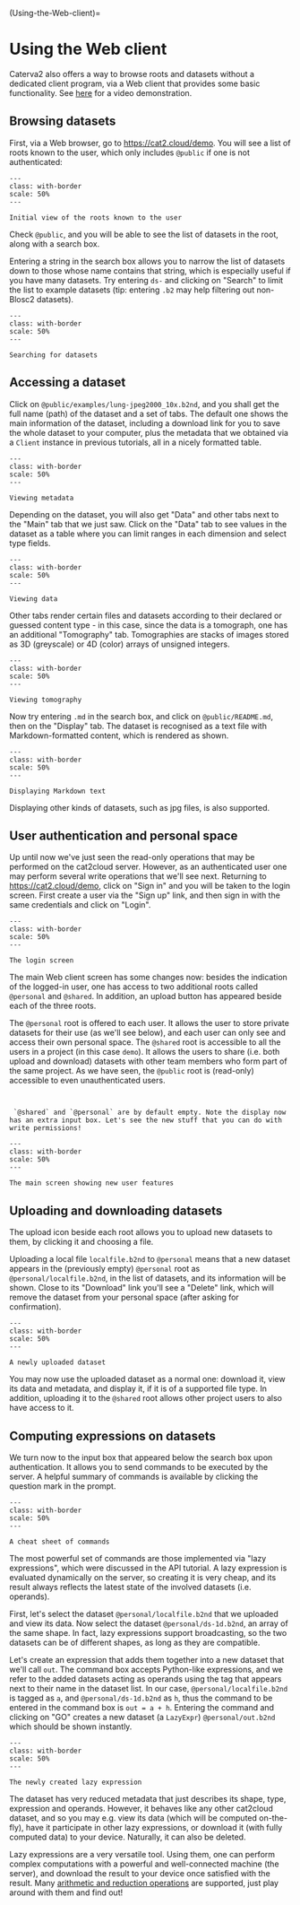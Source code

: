 (Using-the-Web-client)=
# Using the Web client

Caterva2 also offers a way to browse roots and datasets without a dedicated client program, via a Web client that provides some basic functionality. See [here](https://ironarray.wistia.com/medias/buv0bborg3) for a video demonstration.

## Browsing datasets

First, via a Web browser, go to <https://cat2.cloud/demo>. You will see a list of roots known to the user, which only includes `@public` if one is not authenticated:

<!-- For image options, see # (https://myst-parser.readthedocs.io/en/latest/syntax/images_and_figures.html)
-->

```{figure} images/web-initial-view.png
---
class: with-border
scale: 50%
---

Initial view of the roots known to the user
```

Check `@public`, and you will be able to see the list of datasets in the root, along with a search box.

Entering a string in the search box allows you to narrow the list of datasets down to those whose name contains that string, which is especially useful if you have many datasets.  Try entering `ds-` and clicking on "Search" to limit the list to example datasets (tip: entering `.b2` may help filtering out non-Blosc2 datasets).

```{figure} images/web-dataset-search.png
---
class: with-border
scale: 50%
---

Searching for datasets
```

## Accessing a dataset

Click on `@public/examples/lung-jpeg2000_10x.b2nd`, and you shall get the full name (path) of the dataset and a set of tabs.  The default one shows the main information of the dataset, including a download link for you to save the whole dataset to your computer, plus the metadata that we obtained via a ``Client`` instance in previous tutorials, all in a nicely formatted table.

```{figure} images/web-main.png
---
class: with-border
scale: 50%
---

Viewing metadata
```

Depending on the dataset, you will also get "Data" and other tabs next to the "Main" tab that we just saw.  Click on the "Data" tab to see values in the dataset as a table where you can limit ranges in each dimension and select type fields.

```{figure} images/web-data.png
---
class: with-border
scale: 50%
---

Viewing data
```

Other tabs render certain files and datasets according to their declared or guessed content type - in this case, since the data is a tomograph, one has an additional "Tomography" tab. Tomographies are stacks of images stored as 3D (greyscale) or 4D (color) arrays of unsigned integers.
```{figure} images/web-tomograph.png
---
class: with-border
scale: 50%
---

Viewing tomography
```

Now try entering `.md` in the search box, and click on `@public/README.md`, then on the "Display" tab.  The dataset is recognised as a text file with Markdown-formatted content, which is rendered as shown.

```{figure} images/web-display-md.png
---
class: with-border
scale: 50%
---

Displaying Markdown text
```
Displaying other kinds of datasets, such as jpg files, is also supported.

## User authentication and personal space

Up until now we've just seen the read-only operations that may be performed on the cat2cloud server.  However, as an authenticated user one may perform several write operations that we'll see next.
 Returning to <https://cat2.cloud/demo>, click on "Sign in" and you will be taken to the login screen. First create a user via the "Sign up" link, and then sign in with the same credentials and click on "Login".

```{figure} images/web-login.png
---
class: with-border
scale: 50%
---

The login screen
```

The main Web client screen has some changes now: besides the indication of the logged-in user, one has access to two additional roots called `@personal` and `@shared`. In addition, an upload button has appeared beside each of the three roots.

The `@personal` root is offered to each user.  It allows the user to store private datasets for their use (as we'll see below), and each user can only see and access their own personal space. The `@shared` root is accessible to all the users in a project (in this case `demo`).  It allows the users to share (i.e. both upload and download) datasets with other team members who form part of the same project. As we have seen, the `@public` root is (read-only) accessible to even unauthenticated users.

```{figure} images/web-roots.png


 `@shared` and `@personal` are by default empty. Note the display now has an extra input box. Let's see the new stuff that you can do with write permissions!
```

```{figure} images/web-user.png
---
class: with-border
scale: 50%
---

The main screen showing new user features
```

## Uploading and downloading datasets
The upload icon beside each root allows you to upload new datasets to them, by clicking it and choosing a file.

Uploading a local file `localfile.b2nd` to `@personal` means that a new dataset appears in the (previously empty) `@personal` root as `@personal/localfile.b2nd`, in the list of datasets, and its information will be shown.  Close to its "Download" link you'll see a "Delete" link, which will remove the dataset from your personal space (after asking for confirmation).

```{figure} images/web-upload.png
---
class: with-border
scale: 50%
---

A newly uploaded dataset
```

You may now use the uploaded dataset as a normal one: download it, view its data and metadata, and display it, if it is of a supported file type. In addition, uploading it to the `@shared` root allows other project users to also have access to it.

## Computing expressions on datasets

We turn now to the input box that appeared below the search box upon authentication. It allows you to send commands to be executed by the server. A helpful summary of commands is available by clicking the question mark in the prompt.
```{figure} images/web-prompt.png
---
class: with-border
scale: 50%
---

A cheat sheet of commands
```
The most powerful set of commands are those implemented via "lazy expressions", which were discussed in the API tutorial. A lazy expression is evaluated dynamically on the server, so creating it is very cheap, and its result always reflects the latest state of the involved datasets (i.e. operands).

First, let's select the dataset `@personal/localfile.b2nd` that we uploaded and view its data. Now select the dataset `@personal/ds-1d.b2nd`, an array of the same shape. In fact, lazy expressions support broadcasting, so the two datasets can be of different shapes, as long as they are compatible.

Let's create an expression that adds them together into a new dataset that we'll call `out`.  The command box accepts Python-like expressions, and we refer to the added datasets acting as operands using the tag that appears next to their name in the dataset list.  In our case, `@personal/localfile.b2nd` is tagged as `a`, and `@personal/ds-1d.b2nd` as `h`, thus the command to be entered in the command box is `out = a + h`.  Entering the command and clicking on "GO" creates a new dataset (a `LazyExpr`) `@personal/out.b2nd` which should be shown instantly.

```{figure} images/web-lazyexpr.png
---
class: with-border
scale: 50%
---

The newly created lazy expression
```

The dataset has very reduced metadata that just describes its shape, type, expression and operands.  However, it behaves like any other cat2cloud dataset, and so you may e.g. view its data (which will be computed on-the-fly), have it participate in other lazy expressions, or download it (with fully computed data) to your device. Naturally, it can also be deleted.

Lazy expressions are a very versatile tool. Using them, one can perform complex computations with a powerful and well-connected machine (the server), and download the result to your device once satisfied with the result.  Many [arithmetic and reduction operations][b2-lazyexpr] are supported, just play around with them and find out!

[b2-lazyexpr]: https://www.blosc.org/python-blosc2/getting_started/tutorials/02.lazyarray-expressions.html
    "LazyArray: Expressions containing NDArray objects (and others) (Python-Blosc2 documentation)"
